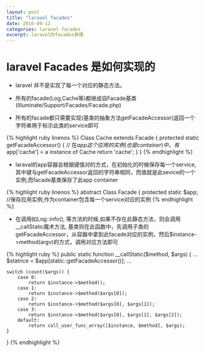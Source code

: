 ```yaml
---
layout: post
title: "laravel facades"
date: 2016-09-12
categories: laravel facades
excerpt: laravel的facades原理
---
```

# laravel Facades 是如何实现的

* laravel 并不是实现了每一个对应的静态方法。

* 所有的facade(Log,Cache等)都继成自Facade基类(Illuminate/Support/Facades/Facade.php)


* 所有的facade都只需要实现(基类的抽象方法getFacadeAccessor)返回一个字符串用于标示此类的service即可

{% highlight ruby linenos %}
Class Cache extends Facade
{
    protected static getFacadeAccessor()
    {
        // 在$app这个应用的实例(也是container)中，有$app['cache'] = a instance of Cache
        return 'cache';
    }
}
{% endhighlight %}


* laraval的app容器会根据键值对的方式，在初始化的时候保存每一个service,其中键与getFacadeAccessor返回的字符串相同，而值就是此sevice的一个实例,而facade基类保存了此app container

{% highlight ruby linenos %}
abstract Class Facade
{
    protected static $app; //保存应用实例,作为container包含每一个service对应的实例
{% endhighlight %}


* 在调用如Log::info(), 等方法的时候,如果不存在此静态方法，则会调用__callStatic魔术方法, 基类则在此函数中，先调用子类的getFacadeAccessor，从容器中拿到此facade对应的实例，然后$instance->method(argv)的方式，调用对应方法即可

{% highlight ruby %}
public static function __callStatic($method, $args)
{
    ...
    $statnce = $app[static::getFacadeAccessor()];
    ...

    switch (count($args)) {
        case 0:
            return $instance->$method();
        case 1:
            return $instance->$method($args[0]);
        case 2:
            return $instance->$method($args[0], $args[1]);
        case 3:
            return $instance->$method($args[0], $args[1], $args[2]);
        default:
            return call_user_func_array([$instance, $method], $args);
    }
}
{% endhighlight %}

